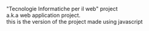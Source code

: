 "Tecnologie Informatiche per il web" project <br>
a.k.a web application project. <br>
this is the version of the project made using javascript
